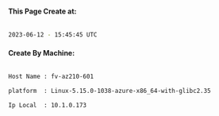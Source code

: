 
   
#### This Page Create at:

```bash

2023-06-12 - 15:45:45 UTC

```

#### Create By Machine:

```bash

Host Name : fv-az210-601

platform  : Linux-5.15.0-1038-azure-x86_64-with-glibc2.35

Ip Local  : 10.1.0.173

```

